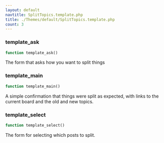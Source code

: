```yaml
---
layout: default
navtitle: SplitTopics.template.php
title: ./Themes/default/SplitTopics.template.php
count: 3
---
```


### template_ask

```php
function template_ask()
```
The form that asks how you want to split things



### template_main

```php
function template_main()
```
A simple confirmation that things were split as expected, with links to the current board and the old and new topics.



### template_select

```php
function template_select()
```
The form for selecting which posts to split.



